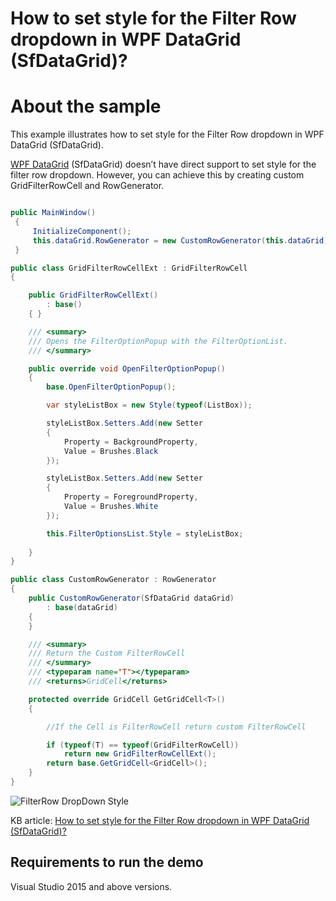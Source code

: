 # How to set style for the Filter Row dropdown in WPF DataGrid (SfDataGrid)?

# About the sample

This example illustrates how to set style for the Filter Row dropdown in WPF DataGrid (SfDataGrid).

[WPF DataGrid](https://www.syncfusion.com/wpf-ui-controls/datagrid) (SfDataGrid) doesn’t have direct support to set style for the filter row dropdown. However, you can achieve this by creating custom GridFilterRowCell and RowGenerator.

```C#

public MainWindow()
 {
     InitializeComponent();
     this.dataGrid.RowGenerator = new CustomRowGenerator(this.dataGrid);
 }

public class GridFilterRowCellExt : GridFilterRowCell
{

    public GridFilterRowCellExt()
        : base()
    { }

    /// <summary>
    /// Opens the FilterOptionPopup with the FilterOptionList.
    /// </summary>

    public override void OpenFilterOptionPopup()
    {
        base.OpenFilterOptionPopup();

        var styleListBox = new Style(typeof(ListBox));

        styleListBox.Setters.Add(new Setter
        {
            Property = BackgroundProperty,
            Value = Brushes.Black
        });

        styleListBox.Setters.Add(new Setter
        {
            Property = ForegroundProperty,
            Value = Brushes.White
        });

        this.FilterOptionsList.Style = styleListBox;
        
    }
}

public class CustomRowGenerator : RowGenerator
{
    public CustomRowGenerator(SfDataGrid dataGrid)
        : base(dataGrid)
    {
    }

    /// <summary>
    /// Return the Custom FilterRowCell
    /// </summary>
    /// <typeparam name="T"></typeparam>
    /// <returns>GridCell</returns>

    protected override GridCell GetGridCell<T>()
    {

        //If the Cell is FilterRowCell return custom FilterRowCell

        if (typeof(T) == typeof(GridFilterRowCell))
            return new GridFilterRowCellExt();
        return base.GetGridCell<GridCell>();
    }
}


```

![FilterRow DropDown Style](FilterDropDownStyle.png)

KB article: [How to set style for the Filter Row dropdown in WPF DataGrid (SfDataGrid)?](https://www.syncfusion.com/kb/12781/how-to-set-style-for-the-filter-row-dropdown-in-wpf-datagrid-sfdatagrid)

## Requirements to run the demo

Visual Studio 2015 and above versions.
